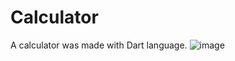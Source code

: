 # Calculator
 A calculator was made with Dart language. 
![image](https://github.com/feyzaugz/Calculator/assets/93938663/83a4efb4-68a5-4824-8507-8506b8f99c2c)
